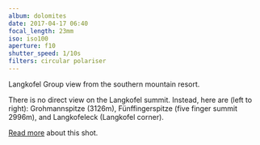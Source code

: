 ```yaml
---
album: dolomites
date: 2017-04-17 06:40
focal_length: 23mm
iso: iso100
aperture: f10
shutter_speed: 1/10s
filters: circular polariser
---
```


Langkofel Group view from the southern mountain resort.

There is no direct view on the Langkofel summit. Instead, here are (left to right): Grohmannspitze (3126m), Fünffingerspitze (five finger summit 2996m), and Langkofeleck (Langkofel corner).

[Read more](<{% link shutterbug/blog/_posts/2017-06-21-dolomites-photography-sunrise-langkofel.md %}>) about this shot.
